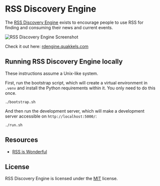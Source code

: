 # RSS Discovery Engine

The [RSS Discovery Engine](https://rdengine.herokuapp.com/) exists to encourage people to use RSS for finding and consuming their news and current events.

![RSS Discovery Engine Screenshot](http://quakkels.com/images/rde_dark.png)

Check it out here: [rdengine.quakkels.com](https://rdengine.quakkels.com/)

## Running RSS Discovery Engine locally

These instructions assume a Unix-like system.

First, run the bootstrap script, which will create a virtual environment in `.venv` and install the Python requirements within it. You only need to do this once.

```shell
./bootstrap.sh
```

And then run the development server, which will make a development server accessible on `http://localhost:5000/`:

```shell
./run.sh
```

## Resources
- [RSS is Wonderful](https://quakkels.com/posts/rss-is-wonderful/)

## License

RSS Discovery Engine is licensed under the [MIT](LICENSE) license.
